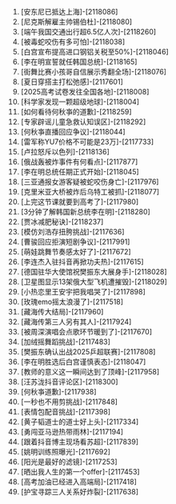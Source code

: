 
1. [安东尼已抵达上海]-[2118086]
1. [尼克斯解雇主帅锡伯杜]-[2118080]
1. [端午我国交通出行超6.5亿人次]-[2118260]
1. [被毒蛇咬伤有多可怕]-[2118038]
1. [白宫宣布提高进口钢铝关税至50%]-[2118046]
1. [李在明宣誓就任韩国总统]-[2118165]
1. [街舞比赛小孩哥自信展示秀翻全场]-[2118076]
1. [夏日穿搭主打松弛感]-[2117601]
1. [2025高考试卷发往全国各地]-[2118008]
1. [科学家发现一颗超级地球]-[2118004]
1. [如何看待何秋亊的道歉]-[2118259]
1. [专家辟谣儿童急救认知误区]-[2118292]
1. [何秋亊直播回应争议]-[2118044]
1. [雷军称YU7价格不可能是23万]-[2117733]
1. [卢拉怒斥以色列]-[2118136]
1. [俄战轰被炸事件有何看点]-[2117877]
1. [李在明总统任期正式开始]-[2118045]
1. [三亚通报女游客疑被蛇咬伤身亡]-[2117976]
1. [克里米亚大桥被炸后乌特工被抓]-[2118077]
1. [上完这节课就要到高考了]-[2117980]
1. [3分钟了解韩国新总统李在明]-[2118280]
1. [贾冰减肥秘诀]-[2118237]
1. [模仿刘浩存扭胯挑战]-[2117636]
1. [曹骏回应拒演短剧争议]-[2117991]
1. [萌娃跳舞节奏感太好了]-[2117672]
1. [李连杰入驻抖音再掀功夫热]-[2117615]
1. [德国驻华大使馆祝樊振东大展身手]-[2118028]
1. [卫星图显示13架俄大型飞机遭摧毁]-[2118029]
1. [小热恋里王安宇把我唱哭了]-[2117898]
1. [玫瑰emo摇太浪漫了]-[2117518]
1. [藏海传大结局]-[2117960]
1. [藏海传第三人另有其人]-[2117924]
1. [被周深演唱会点歌环节暖到了]-[2117670]
1. [加绒摇舞蹈挑战]-[2117483]
1. [樊振东确认出战2025乒超联赛]-[2117808]
1. [李在明胜选后白宫谨慎表态]-[2118047]
1. [教师的意义这一瞬间达到了顶峰]-[2117958]
1. [汪苏泷抖音评论区]-[2118300]
1. [何秋亊道歉]-[2117938]
1. [一秒也不用剪挑战]-[2117848]
1. [表情包配音挑战]-[2117398]
1. [黄子韬道士的道士好上头]-[2117334]
1. [勇闯亚马逊热带雨林]-[2117194]
1. [跟着抖音博主现场看苏超]-[2117839]
1. [姚明训练照曝光]-[2117692]
1. [阳光是最好的滤镜]-[2117253]
1. [晒出我人生的第一个offer]-[2117453]
1. [高考加油已经进入高端局]-[2117418]
1. [护宝寻踪三人关系好炸裂]-[2117638]